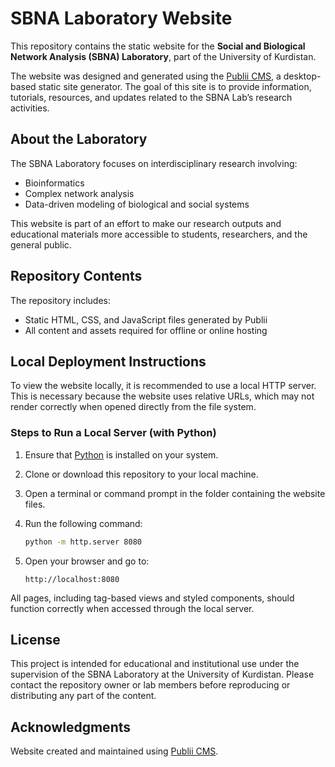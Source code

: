 # SBNA Laboratory Website

This repository contains the static website for the **Social and Biological Network Analysis (SBNA) Laboratory**, part of the University of Kurdistan.

The website was designed and generated using the [Publii CMS](https://getpublii.com), a desktop-based static site generator. The goal of this site is to provide information, tutorials, resources, and updates related to the SBNA Lab’s research activities.

## About the Laboratory

The SBNA Laboratory focuses on interdisciplinary research involving:
- Bioinformatics
- Complex network analysis
- Data-driven modeling of biological and social systems

This website is part of an effort to make our research outputs and educational materials more accessible to students, researchers, and the general public.

## Repository Contents

The repository includes:
- Static HTML, CSS, and JavaScript files generated by Publii
- All content and assets required for offline or online hosting

## Local Deployment Instructions

To view the website locally, it is recommended to use a local HTTP server. This is necessary because the website uses relative URLs, which may not render correctly when opened directly from the file system.

### Steps to Run a Local Server (with Python)

1. Ensure that [Python](https://www.python.org/) is installed on your system.
2. Clone or download this repository to your local machine.
3. Open a terminal or command prompt in the folder containing the website files.
4. Run the following command:

   ```bash
   python -m http.server 8080
   ```

5. Open your browser and go to:

   ```
   http://localhost:8080
   ```

All pages, including tag-based views and styled components, should function correctly when accessed through the local server.

## License

This project is intended for educational and institutional use under the supervision of the SBNA Laboratory at the University of Kurdistan. Please contact the repository owner or lab members before reproducing or distributing any part of the content.

## Acknowledgments

Website created and maintained using [Publii CMS](https://getpublii.com).
